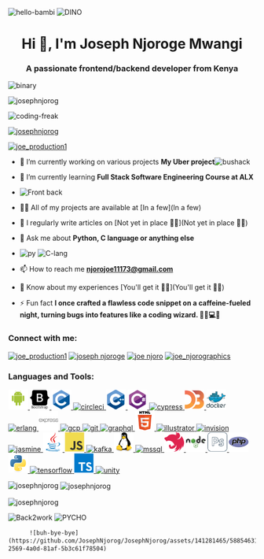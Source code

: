 ![hello-bambi](https://github.com/JosephNjorog/JosephNjorog/assets/141281465/9d6a3092-8601-49d7-af2c-8e52b8b3df0c)        ![DINO](https://github.com/JosephNjorog/JosephNjorog/assets/141281465/4cc48622-222c-47e9-b86e-395444ab791e)


<h1 align="center">Hi 👋, I'm Joseph Njoroge Mwangi</h1>
<h3 align="center">A passionate frontend/backend developer from Kenya</h3>

![binary](https://github.com/JosephNjorog/JosephNjorog/assets/141281465/f4420bb4-bd2a-42df-bf9b-5f2a6ebf39ac)


<p align="left"> <img src="https://komarev.com/ghpvc/?username=josephnjorog&label=Profile%20views&color=0e75b6&style=flat" alt="josephnjorog" /> </p>

![coding-freak](https://github.com/JosephNjorog/JosephNjorog/assets/141281465/aa22479a-d097-4c75-b760-90849c26409f)


<p align="left"> <a href="https://github.com/ryo-ma/github-profile-trophy"><img src="https://github-profile-trophy.vercel.app/?username=josephnjorog" alt="josephnjorog" /></a> </p>

<p align="left"> <a href="https://twitter.com/joe_production1" target="blank"><img src="https://img.shields.io/twitter/follow/joe_production1?logo=twitter&style=for-the-badge" alt="joe_production1" /></a> </p>

- 🔭 I’m currently working on various projects **My Uber project**![bushack](https://github.com/JosephNjorog/JosephNjorog/assets/141281465/38670da1-7329-4962-bf99-e8bb42d2de0e)

  

- 🌱 I’m currently learning **Full Stack Software Engineering Course at ALX**
- ![Front back](https://github.com/JosephNjorog/JosephNjorog/assets/141281465/2862549e-bb7d-4f20-843f-26ad792b3f42)


- 👨‍💻 All of my projects are available at [In a few](In a few)

- 📝 I regularly write articles on [Not yet in place 💯✅](Not yet in place 💯✅)

- 💬 Ask me about **Python, C language or anything else**
- ![py](https://github.com/JosephNjorog/JosephNjorog/assets/141281465/e931a30a-fa7f-4ab5-b15d-7d04afb94646)    ![C-lang](https://github.com/JosephNjorog/JosephNjorog/assets/141281465/dac85ad9-25f5-4c7c-9b14-62fb0bebf398)



- 📫 How to reach me **njorojoe11173@gmail.com** 

- 📄 Know about my experiences [You'll get it 🥴🥴](You'll get it 🥴🥴)

- ⚡ Fun fact **I once crafted a flawless code snippet on a caffeine-fueled night, turning bugs into features like a coding wizard. 🧙‍♂️💻✨**

<h3 align="left">Connect with me:</h3>
<p align="left">
<a href="https://twitter.com/joe_production1" target="blank"><img align="center" src="https://raw.githubusercontent.com/rahuldkjain/github-profile-readme-generator/master/src/images/icons/Social/twitter.svg" alt="joe_production1" height="30" width="40" /></a>
<a href="https://linkedin.com/in/joseph njoroge" target="blank"><img align="center" src="https://raw.githubusercontent.com/rahuldkjain/github-profile-readme-generator/master/src/images/icons/Social/linked-in-alt.svg" alt="joseph njoroge" height="30" width="40" /></a>
<a href="https://fb.com/joe njoro" target="blank"><img align="center" src="https://raw.githubusercontent.com/rahuldkjain/github-profile-readme-generator/master/src/images/icons/Social/facebook.svg" alt="joe njoro" height="30" width="40" /></a>
<a href="https://instagram.com/joe_njorographics" target="blank"><img align="center" src="https://raw.githubusercontent.com/rahuldkjain/github-profile-readme-generator/master/src/images/icons/Social/instagram.svg" alt="joe_njorographics" height="30" width="40" /></a>
</p>

<h3 align="left">Languages and Tools:</h3>
<p align="left"> <a href="https://developer.android.com" target="_blank" rel="noreferrer"> <img src="https://raw.githubusercontent.com/devicons/devicon/master/icons/android/android-original-wordmark.svg" alt="android" width="40" height="40"/> </a> <a href="https://getbootstrap.com" target="_blank" rel="noreferrer"> <img src="https://raw.githubusercontent.com/devicons/devicon/master/icons/bootstrap/bootstrap-plain-wordmark.svg" alt="bootstrap" width="40" height="40"/> </a> <a href="https://www.cprogramming.com/" target="_blank" rel="noreferrer"> <img src="https://raw.githubusercontent.com/devicons/devicon/master/icons/c/c-original.svg" alt="c" width="40" height="40"/> </a> <a href="https://circleci.com" target="_blank" rel="noreferrer"> <img src="https://www.vectorlogo.zone/logos/circleci/circleci-icon.svg" alt="circleci" width="40" height="40"/> </a> <a href="https://www.w3schools.com/cpp/" target="_blank" rel="noreferrer"> <img src="https://raw.githubusercontent.com/devicons/devicon/master/icons/cplusplus/cplusplus-original.svg" alt="cplusplus" width="40" height="40"/> </a> <a href="https://www.w3schools.com/cs/" target="_blank" rel="noreferrer"> <img src="https://raw.githubusercontent.com/devicons/devicon/master/icons/csharp/csharp-original.svg" alt="csharp" width="40" height="40"/> </a> <a href="https://www.cypress.io" target="_blank" rel="noreferrer"> <img src="https://raw.githubusercontent.com/simple-icons/simple-icons/6e46ec1fc23b60c8fd0d2f2ff46db82e16dbd75f/icons/cypress.svg" alt="cypress" width="40" height="40"/> </a> <a href="https://d3js.org/" target="_blank" rel="noreferrer"> <img src="https://raw.githubusercontent.com/devicons/devicon/master/icons/d3js/d3js-original.svg" alt="d3js" width="40" height="40"/> </a> <a href="https://www.docker.com/" target="_blank" rel="noreferrer"> <img src="https://raw.githubusercontent.com/devicons/devicon/master/icons/docker/docker-original-wordmark.svg" alt="docker" width="40" height="40"/> </a> <a href="https://www.erlang.org/" target="_blank" rel="noreferrer"> <img src="https://www.vectorlogo.zone/logos/erlang/erlang-official.svg" alt="erlang" width="40" height="40"/> </a> <a href="https://expressjs.com" target="_blank" rel="noreferrer"> <img src="https://raw.githubusercontent.com/devicons/devicon/master/icons/express/express-original-wordmark.svg" alt="express" width="40" height="40"/> </a> <a href="https://cloud.google.com" target="_blank" rel="noreferrer"> <img src="https://www.vectorlogo.zone/logos/google_cloud/google_cloud-icon.svg" alt="gcp" width="40" height="40"/> </a> <a href="https://git-scm.com/" target="_blank" rel="noreferrer"> <img src="https://www.vectorlogo.zone/logos/git-scm/git-scm-icon.svg" alt="git" width="40" height="40"/> </a> <a href="https://graphql.org" target="_blank" rel="noreferrer"> <img src="https://www.vectorlogo.zone/logos/graphql/graphql-icon.svg" alt="graphql" width="40" height="40"/> </a> <a href="https://www.w3.org/html/" target="_blank" rel="noreferrer"> <img src="https://raw.githubusercontent.com/devicons/devicon/master/icons/html5/html5-original-wordmark.svg" alt="html5" width="40" height="40"/> </a> <a href="https://www.adobe.com/in/products/illustrator.html" target="_blank" rel="noreferrer"> <img src="https://www.vectorlogo.zone/logos/adobe_illustrator/adobe_illustrator-icon.svg" alt="illustrator" width="40" height="40"/> </a> <a href="https://www.invisionapp.com/" target="_blank" rel="noreferrer"> <img src="https://www.vectorlogo.zone/logos/invisionapp/invisionapp-icon.svg" alt="invision" width="40" height="40"/> </a> <a href="https://jasmine.github.io/" target="_blank" rel="noreferrer"> <img src="https://www.vectorlogo.zone/logos/jasmine/jasmine-icon.svg" alt="jasmine" width="40" height="40"/> </a> <a href="https://www.java.com" target="_blank" rel="noreferrer"> <img src="https://raw.githubusercontent.com/devicons/devicon/master/icons/java/java-original.svg" alt="java" width="40" height="40"/> </a> <a href="https://developer.mozilla.org/en-US/docs/Web/JavaScript" target="_blank" rel="noreferrer"> <img src="https://raw.githubusercontent.com/devicons/devicon/master/icons/javascript/javascript-original.svg" alt="javascript" width="40" height="40"/> </a> <a href="https://kafka.apache.org/" target="_blank" rel="noreferrer"> <img src="https://www.vectorlogo.zone/logos/apache_kafka/apache_kafka-icon.svg" alt="kafka" width="40" height="40"/> </a> <a href="https://www.linux.org/" target="_blank" rel="noreferrer"> <img src="https://raw.githubusercontent.com/devicons/devicon/master/icons/linux/linux-original.svg" alt="linux" width="40" height="40"/> </a> <a href="https://www.microsoft.com/en-us/sql-server" target="_blank" rel="noreferrer"> <img src="https://www.svgrepo.com/show/303229/microsoft-sql-server-logo.svg" alt="mssql" width="40" height="40"/> </a> <a href="https://nestjs.com/" target="_blank" rel="noreferrer"> <img src="https://raw.githubusercontent.com/devicons/devicon/master/icons/nestjs/nestjs-plain.svg" alt="nestjs" width="40" height="40"/> </a> <a href="https://nodejs.org" target="_blank" rel="noreferrer"> <img src="https://raw.githubusercontent.com/devicons/devicon/master/icons/nodejs/nodejs-original-wordmark.svg" alt="nodejs" width="40" height="40"/> </a> <a href="https://www.photoshop.com/en" target="_blank" rel="noreferrer"> <img src="https://raw.githubusercontent.com/devicons/devicon/master/icons/photoshop/photoshop-line.svg" alt="photoshop" width="40" height="40"/> </a> <a href="https://www.php.net" target="_blank" rel="noreferrer"> <img src="https://raw.githubusercontent.com/devicons/devicon/master/icons/php/php-original.svg" alt="php" width="40" height="40"/> </a> <a href="https://www.python.org" target="_blank" rel="noreferrer"> <img src="https://raw.githubusercontent.com/devicons/devicon/master/icons/python/python-original.svg" alt="python" width="40" height="40"/> </a> <a href="https://www.tensorflow.org" target="_blank" rel="noreferrer"> <img src="https://www.vectorlogo.zone/logos/tensorflow/tensorflow-icon.svg" alt="tensorflow" width="40" height="40"/> </a> <a href="https://www.typescriptlang.org/" target="_blank" rel="noreferrer"> <img src="https://raw.githubusercontent.com/devicons/devicon/master/icons/typescript/typescript-original.svg" alt="typescript" width="40" height="40"/> </a> <a href="https://unity.com/" target="_blank" rel="noreferrer"> <img src="https://www.vectorlogo.zone/logos/unity3d/unity3d-icon.svg" alt="unity" width="40" height="40"/> </a> </p>

<p><img align="left" src="https://github-readme-stats.vercel.app/api/top-langs?username=josephnjorog&show_icons=true&locale=en&layout=compact" alt="josephnjorog" /></p>

<p>&nbsp;<img align="center" src="https://github-readme-stats.vercel.app/api?username=josephnjorog&show_icons=true&locale=en" alt="josephnjorog" /></p>

<p><img align="center" src="https://github-readme-streak-stats.herokuapp.com/?user=josephnjorog&" alt="josephnjorog" /></p>


![Back2work](https://github.com/JosephNjorog/JosephNjorog/assets/141281465/006a9ca7-98b0-4d75-adeb-49db2d633008)  ![PYCHO](https://github.com/JosephNjorog/JosephNjorog/assets/141281465/6fff32bf-4bdb-45f5-ba58-cd521f7f6ae1)


          ![buh-bye-bye](https://github.com/JosephNjorog/JosephNjorog/assets/141281465/58854631-2569-4a0d-81af-5b3c61f78504)
